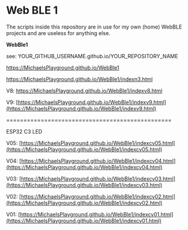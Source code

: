 # Web BLE 1

The scripts inside this repository are in use for my own (home) WebBLE projects and are useless for anything else.

**WebBle1**

see: YOUR_GITHUB_USERNAME.github.io/YOUR_REPOSITORY_NAME

https://MichaelsPlayground.github.io/WebBle1

https://MichaelsPlayground.github.io/WebBle1/indexn3.html

V8: https://MichaelsPlayground.github.io/WebBle1/indexv8.html

V9: [https://MichaelsPlayground.github.io/WebBle1/indexv9.html](https://MichaelsPlayground.github.io/WebBle1/indexv9.html)

================================================

ESP32 C3 LED

V05: [https://MichaelsPlayground.github.io/WebBle1/indexcv05.html](https://MichaelsPlayground.github.io/WebBle1/indexcv05.html)

V04: [https://MichaelsPlayground.github.io/WebBle1/indexcv04.html](https://MichaelsPlayground.github.io/WebBle1/indexcv04.html)

V03: [https://MichaelsPlayground.github.io/WebBle1/indexcv03.html](https://MichaelsPlayground.github.io/WebBle1/indexcv03.html)

V02: [https://MichaelsPlayground.github.io/WebBle1/indexcv02.html](https://MichaelsPlayground.github.io/WebBle1/indexcv02.html)

V01: [https://MichaelsPlayground.github.io/WebBle1/indexcv01.html](https://MichaelsPlayground.github.io/WebBle1/indexcv01.html)

